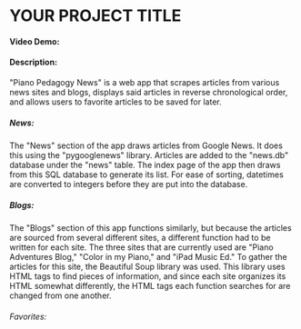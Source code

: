 # YOUR PROJECT TITLE
#### Video Demo:  <URL HERE>
#### Description:
"Piano Pedagogy News" is a web app that scrapes articles from various news sites and blogs, displays said articles in reverse chronological order, and allows users to favorite articles to be saved for later.
##### News:
The "News" section of the app draws articles from Google News. It does this using the "pygooglenews" library. Articles are added to the "news.db" database under the "news" table. The index page of the app then draws from this SQL database to generate its list. For ease of sorting, datetimes are converted to integers before they are put into the database.
##### Blogs:
The "Blogs" section of this app functions similarly, but because the articles are sourced from several different sites, a different function had to be written for each site. The three sites that are currently used are "Piano Adventures Blog," "Color in my Piano," and "iPad Music Ed." To gather the articles for this site, the Beautiful Soup library was used. This library uses HTML tags to find pieces of information, and since each site organizes its HTML somewhat differently, the HTML tags each function searches for are changed from one another.
###### Favorites:
